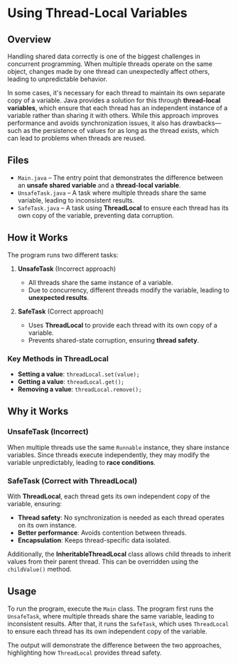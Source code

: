 # Using Thread-Local Variables

## Overview

Handling shared data correctly is one of the biggest challenges in concurrent programming. When multiple threads operate on the same object, changes made by one thread can unexpectedly affect others, leading to unpredictable behavior.

In some cases, it's necessary for each thread to maintain its own separate copy of a variable. Java provides a solution for this through **thread-local variables**, which ensure that each thread has an independent instance of a variable rather than sharing it with others. While this approach improves performance and avoids synchronization issues, it also has drawbacks—such as the persistence of values for as long as the thread exists, which can lead to problems when threads are reused.

## Files
- `Main.java` – The entry point that demonstrates the difference between an **unsafe shared variable** and a **thread-local variable**.
- `UnsafeTask.java` – A task where multiple threads share the same variable, leading to inconsistent results.
- `SafeTask.java` – A task using **ThreadLocal** to ensure each thread has its own copy of the variable, preventing data corruption.

## How it Works

The program runs two different tasks:

1. **UnsafeTask** (Incorrect approach)
    - All threads share the same instance of a variable.
    - Due to concurrency, different threads modify the variable, leading to **unexpected results**.

2. **SafeTask** (Correct approach)
    - Uses **ThreadLocal** to provide each thread with its own copy of a variable.
    - Prevents shared-state corruption, ensuring **thread safety**.

### Key Methods in ThreadLocal
- **Setting a value**: `threadLocal.set(value);`
- **Getting a value**: `threadLocal.get();`
- **Removing a value**: `threadLocal.remove();`

## Why it Works

### **UnsafeTask (Incorrect)**
When multiple threads use the same `Runnable` instance, they share instance variables. Since threads execute independently, they may modify the variable unpredictably, leading to **race conditions**.

### **SafeTask (Correct with ThreadLocal)**
With **ThreadLocal**, each thread gets its own independent copy of the variable, ensuring:
- **Thread safety**: No synchronization is needed as each thread operates on its own instance.
- **Better performance**: Avoids contention between threads.
- **Encapsulation**: Keeps thread-specific data isolated.

Additionally, the **InheritableThreadLocal** class allows child threads to inherit values from their parent thread. This can be overridden using the `childValue()` method.

## Usage

To run the program, execute the `Main` class. The program first runs the `UnsafeTask`, where multiple threads share the same variable, leading to inconsistent results. After that, it runs the `SafeTask`, which uses `ThreadLocal` to ensure each thread has its own independent copy of the variable.

The output will demonstrate the difference between the two approaches, highlighting how `ThreadLocal` provides thread safety.  

